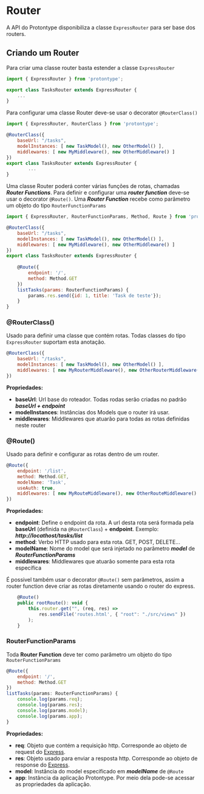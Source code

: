 # Router

A API do Protontype disponibiliza a classe ```ExpressRouter``` para ser base dos routers.

## Criando um Router

Para criar uma classe router basta estender a classe ```ExpressRouter```

```javascript
import { ExpressRouter } from 'protontype';

export class TasksRouter extends ExpressRouter {
    ...
}
```

Para configurar uma classe Router deve-se usar o decorator ```@RouterClass()```

```javascript
import { ExpressRouter, RouterClass } from 'protontype';

@RouterClass({
    baseUrl: "/tasks",
    modelInstances: [ new TaskModel(), new OtherModel() ],
    middlewares: [ new MyMiddleware(), new OtherMiddleware() ]
})
export class TasksRouter extends ExpressRouter {
        ...
}
```

Uma classe Router poderá conter várias funções de rotas, chamadas ***Router Functions***. Para definir e configurar uma ***router function*** deve-se usar o decorator ```@Route()```. Uma ***Router Function*** recebe como parâmetro um objeto do tipo ```RouterFunctionParams```

```javascript
import { ExpressRouter, RouterFunctionParams, Method, Route } from 'protontype';

@RouterClass({
    baseUrl: "/tasks",
    modelInstances: [ new TaskModel(), new OtherModel() ],
    middlewares: [ new MyMiddleware(), new OtherMiddleware() ]
})
export class TasksRouter extends ExpressRouter {
    
    @Route({
        endpoint: '/',
        method: Method.GET
    })
    listTasks(params: RouterFunctionParams) {
        params.res.send({id: 1, title: 'Task de teste'});
    }
}
```

### @RouterClass()

Usado para definir uma classe que contém rotas. Todas classes do tipo ```ExpressRouter``` suportam esta anotação.

```javascript
@RouterClass({
    baseUrl: "/tasks",
    modelInstances: [ new TaskModel(), new OtherModel() ],
    middlewares: [ new MyRouterMiddleware(), new OtherRouterMiddleware() ]
})
```
**Propriedades:**

- **baseUrl**: Url base do roteador. Todas rodas serão criadas no padrão ***baseUrl + endpoint***
- **modelInstances**: Instâncias dos Models que o router irá usar.
- **middlewares**: Middlewares que atuarão para todas as rotas definidas neste router

### @Route()

Usado para definir e configurar as rotas dentro de um router.
```javascript
@Route({
    endpoint: '/list',
    method: Method.GET,
    modelName: 'Task',
    useAuth: true,
    middlewares: [ new MyRouteMiddleware(), new OtherRouteMiddleware() ]
})
```

**Propriedades:**

- **endpoint**: Define o endpoint da rota. A url desta rota será formada pela **baseUrl** (definida na ```@RouterClass```) + **endpoint**. Exemplo: ***http://locathost/tasks/list***
- **method**: Verbo HTTP usado para esta rota. GET, POST, DELETE...
- **modelName**: Nome do model que será injetado no parâmetro ***model*** de ***RouterFunctionParams***
- **middlewares**: Middlewares que atuarão somente para esta rota específica

É possivel também usar o decorator ```@Route()``` sem parâmetros, assim a router function deve criar as rotas diretamente usando o router do express.

```javascript
    @Route()
    public rootRoute(): void {
        this.router.get("", (req, res) =>
            res.sendFile('routes.html', { "root": "./src/views" })
        );
    }
```

### RouterFunctionParams

Toda **Router Function** deve ter como parâmetro um objeto do tipo ```RouterFunctionParams```

```javascript
@Route({
    endpoint: '/',
    method: Method.GET
})
listTasks(params: RouterFunctionParams) {
    console.log(params.req);
    console.log(params.res);
    console.log(params.model);
    console.log(params.app);
}
```
**Propriedades:**

- **req**: Objeto que contém a requisição http. Corresponde ao objeto de request do [Express](http://expressjs.com/ "").
- **res**: Objeto usado para enviar a resposta http. Corresponde ao objeto de response do [Express](http://expressjs.com/ "").
- **model**: Instância do model especificado em ***modelName*** de ```@Route```
- **app**: Instância da aplicação Protontype. Por meio dela pode-se acessar as propriedades da aplicação.